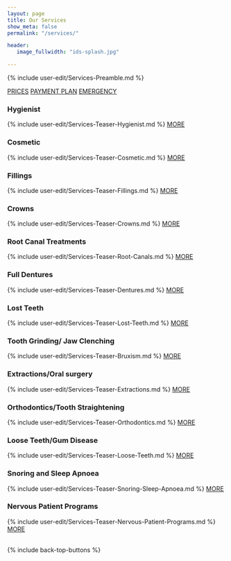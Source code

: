```yaml
---
layout: page
title: Our Services
show_meta: false
permalink: "/services/"

header:
   image_fullwidth: "ids-splash.jpg"

---
```


{% include user-edit/Services-Preamble.md %}

<a class="radius button small" href="{{ site.url }}/prices/">PRICES</a> <a class="radius button small" href="{{ site.url }}/payment-plans/">PAYMENT PLAN</a>  <a class="radius button small" href="{{ site.url }}/emergency-treatment/">EMERGENCY</a>  

### Hygienist
{% include user-edit/Services-Teaser-Hygienist.md %}
<a class="radius button small" href="{{ site.url }}/hygienist/">MORE</a>  

### Cosmetic 
{% include user-edit/Services-Teaser-Cosmetic.md %}
<a class="radius button small" href="{{ site.url }}/cosmetic/">MORE</a>  

### Fillings
{% include user-edit/Services-Teaser-Fillings.md %}
<a class="radius button small" href="{{ site.url }}/fillings/">MORE</a>  

### Crowns
{% include user-edit/Services-Teaser-Crowns.md %}
<a class="radius button small" href="{{ site.url }}/crowns/">MORE</a>  

### Root Canal Treatments
{% include user-edit/Services-Teaser-Root-Canals.md %}
<a class="radius button small" href="{{ site.url }}/root-canal/">MORE</a>  

### Full Dentures
{% include user-edit/Services-Teaser-Dentures.md %}
<a class="radius button small" href="{{ site.url }}/dentures/">MORE</a>  

### Lost Teeth
{% include user-edit/Services-Teaser-Lost-Teeth.md %}
<a class="radius button small" href="{{ site.url }}/lost-teeth/">MORE</a>  

### Tooth Grinding/ Jaw Clenching
{% include user-edit/Services-Teaser-Bruxism.md %}
<a class="radius button small" href="{{ site.url }}/bruxism/">MORE</a>  

### Extractions/Oral surgery 
{% include user-edit/Services-Teaser-Extractions.md %}
<a class="radius button small" href="{{ site.url }}/extractions/">MORE</a>  

### Orthodontics/Tooth Straightening
{% include user-edit/Services-Teaser-Orthodontics.md %}
<a class="radius button small" href="{{ site.url }}/orthodontics/">MORE</a>  

### Loose Teeth/Gum Disease
{% include user-edit/Services-Teaser-Loose-Teeth.md %}
<a class="radius button small" href="{{ site.url }}/loose-teeth/">MORE</a>  

### Snoring and Sleep Apnoea
{% include user-edit/Services-Teaser-Snoring-Sleep-Apnoea.md %}
<a class="radius button small" href="{{ site.url }}/snoring-sleep-apnoea/">MORE</a>  

### Nervous Patient Programs
{% include user-edit/Services-Teaser-Nervous-Patient-Programs.md %}
<a class="radius button small" href="{{ site.url }}/nervous-patient-programs/">MORE</a>  
<br/>   

{% include back-top-buttons %}
	

